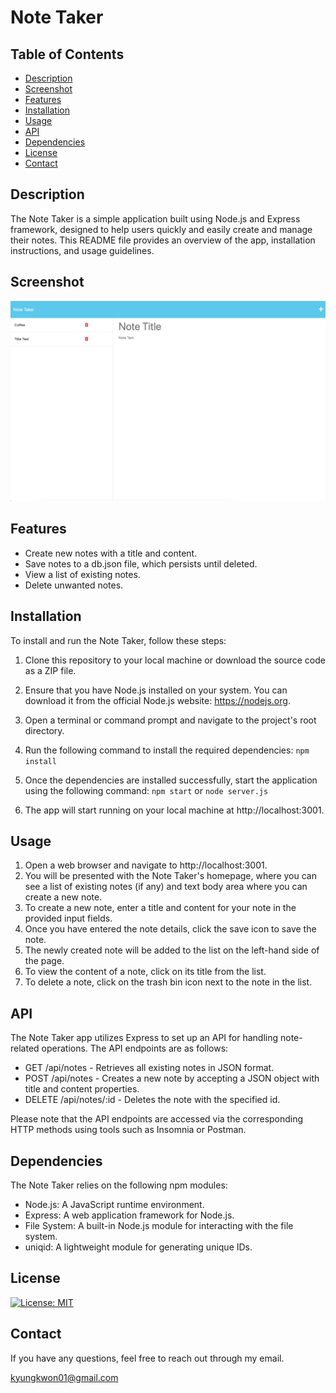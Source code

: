 # Note Taker

## Table of Contents

- [Description](#description)
- [Screenshot](#screenshot)
- [Features](#features)
- [Installation](#installation)
- [Usage](#usage)
- [API](#api)
- [Dependencies](#dependencies)
- [License](#license)
- [Contact](#contact)

## Description

The Note Taker is a simple application built using Node.js and Express framework, designed to help users quickly and easily create and manage their notes. This README file provides an overview of the app, installation instructions, and usage guidelines.

## Screenshot

![Demo](assets/note-taker-demo-img.png)

## Features

- Create new notes with a title and content.
- Save notes to a db.json file, which persists until deleted.
- View a list of existing notes.
- Delete unwanted notes.

## Installation

To install and run the Note Taker, follow these steps:

1. Clone this repository to your local machine or download the source code as a ZIP file.

2. Ensure that you have Node.js installed on your system. You can download it from the official Node.js website: https://nodejs.org.

3. Open a terminal or command prompt and navigate to the project's root directory.

4. Run the following command to install the required dependencies: `npm install`

5. Once the dependencies are installed successfully, start the application using the following command: `npm start` or `node server.js`

6. The app will start running on your local machine at http://localhost:3001.

## Usage

1. Open a web browser and navigate to http://localhost:3001.
2. You will be presented with the Note Taker's homepage, where you can see a list of existing notes (if any) and text body area where you can create a new note.
3. To create a new note, enter a title and content for your note in the provided input fields.
4. Once you have entered the note details, click the save icon to save the note.
5. The newly created note will be added to the list on the left-hand side of the page.
6. To view the content of a note, click on its title from the list.
7. To delete a note, click on the trash bin icon next to the note in the list.

## API

The Note Taker app utilizes Express to set up an API for handling note-related operations. The API endpoints are as follows:

- GET /api/notes - Retrieves all existing notes in JSON format.
- POST /api/notes - Creates a new note by accepting a JSON object with title and content properties.
- DELETE /api/notes/:id - Deletes the note with the specified id.

Please note that the API endpoints are accessed via the corresponding HTTP methods using tools such as Insomnia or Postman.

## Dependencies

The Note Taker relies on the following npm modules:

- Node.js: A JavaScript runtime environment.
- Express: A web application framework for Node.js.
- File System: A built-in Node.js module for interacting with the file system.
- uniqid: A lightweight module for generating unique IDs.

## License

[![License: MIT](https://img.shields.io/badge/License-MIT-yellow.svg)](https://opensource.org/licenses/MIT)

## Contact

If you have any questions, feel free to reach out through my email.

kyungkwon01@gmail.com
